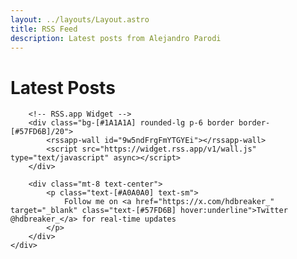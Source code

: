 ```yaml
---
layout: ../layouts/Layout.astro
title: RSS Feed
description: Latest posts from Alejandro Parodi
---
```


<div class="container mx-auto px-4 py-8">
    <div class="max-w-4xl mx-auto">
        <h1 class="text-3xl font-bold text-[#F5F5F5] mb-8">Latest Posts</h1>
        
        <!-- RSS.app Widget -->
        <div class="bg-[#1A1A1A] rounded-lg p-6 border border-[#57FD6B]/20">
            <rssapp-wall id="9w5ndFrgFmYTGYEi"></rssapp-wall>
            <script src="https://widget.rss.app/v1/wall.js" type="text/javascript" async></script>
        </div>
        
        <div class="mt-8 text-center">
            <p class="text-[#A0A0A0] text-sm">
                Follow me on <a href="https://x.com/hdbreaker_" target="_blank" class="text-[#57FD6B] hover:underline">Twitter @hdbreaker_</a> for real-time updates
            </p>
        </div>
    </div>
</div> 